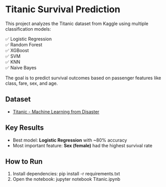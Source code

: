 # Titanic Survival Prediction 

This project analyzes the Titanic dataset from Kaggle using multiple classification models:

✅ Logistic Regression  
✅ Random Forest  
✅ XGBoost  
✅ SVM  
✅ KNN  
✅ Naive Bayes  

The goal is to predict survival outcomes based on passenger features like class, fare, sex, and age.

## Dataset
- [Titanic - Machine Learning from Disaster](https://www.kaggle.com/datasets/yasserh/titanic-dataset/data)

## Key Results
- Best model: **Logistic Regression** with ~80% accuracy
- Most important feature: **Sex (female)** had the highest survival rate

## How to Run
1. Install dependencies:
    pip install -r requirements.txt
2. Open the notebook:
    jupyter notebook Titanic.ipynb